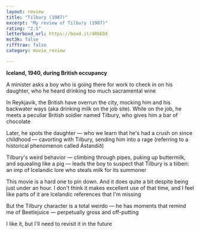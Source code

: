 ```yaml
---
layout: review
title: "Tilbury (1987)"
excerpt: "My review of Tilbury (1987)"
rating: "2.5"
letterboxd_url: https://boxd.it/4RbEDX
mst3k: false
rifftrax: false
category: movie_review

---
```


<b>Iceland, 1940, during British occupancy</b>

A minister asks a boy who is going there for work to check in on his daughter, who he heard drinking too much sacramental wine

In Reykjavik, the British have overrun the city, mocking him and his backwater ways (aka drinking milk on the job site). While on the job, he meets a peculiar British soldier named Tilbury, who gives him a bar of chocolate

Later, he spots the daughter — who we learn that he's had a crush on since childhood — cavorting with Tilbury, sending him into a rage (referring to a historical phenomenon called Ástandið)

Tilbury's weird behavior — climbing through pipes, puking up buttermilk, and squealing like a pig — leads the boy to suspect that Tilbury is a tiiberi: an imp of Icelandic lore who steals milk for its summoner

This movie is a hard one to pin down. And it does quite a bit despite being just under an hour. I don't think it makes excellent use of that time, and I feel like parts of it are Icelandic references that I'm missing

But the Tilbury character is a total weirdo — he has moments that remind me of Beetlejuice — perpetually gross and off-putting

I like it, but I'll need to revisit it in the future